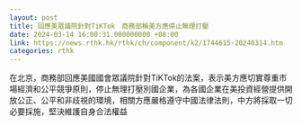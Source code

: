 ```yaml
---
layout: post
title: 回應美眾議院針對TiKTok　商務部稱美方應停止無理打壓
date: 2024-03-14 16:00:31.000000000 +08:00
link: https://news.rthk.hk/rthk/ch/component/k2/1744615-20240314.htm
categories: rthk
---
```


在北京，商務部回應美國國會眾議院針對TiKTok的法案，表示美方應切實尊重市場經濟和公平競爭原則，停止無理打壓別國企業，為各國企業在美投資經營提供開放公正、公平和非歧視的環境，相關方應嚴格遵守中國法律法則，中方將採取一切必要採施，堅決維護自身合法權益
